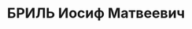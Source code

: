 ---
title: БРИЛЬ Иосиф Матвеевич
description: 'Род. в 1896, г. Стар. Константиновка, еврей, обр.: высшее, б/п. Проживал:
  г. Харьков, Пушкинский въезд, 5. Технорук треста "Кокс" г.Харькова

  Арестован УНКВД по Харьков.обл 05.11.1937. Обв. по ст. 54-7, 8, 11 УК УССР. Приговор:
  ВК ВС СССР, 05.01.1938 – ВМН с конфискацией имущества. Расстрелян 06.01.1938.

  Реабилитирован ВК ВС СССР 19.07.1957'
---